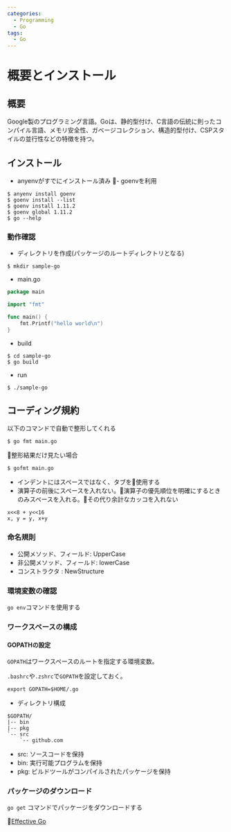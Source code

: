 ```yaml
---
categories:
  - Programming
  - Go
tags:
  - Go
---
```


# 概要とインストール

## 概要

Google製のプログラミング言語。Goは、静的型付け、C言語の伝統に則ったコンパイル言語、メモリ安全性、ガベージコレクション、構造的型付け、CSPスタイルの並行性などの特徴を持つ。

## インストール

- anyenvがすでにインストール済み
- goenvを利用

```
$ anyenv install goenv
$ goenv install --list
$ goenv install 1.11.2
$ goenv global 1.11.2
$ go --help
```

### 動作確認

- ディレクトリを作成(パッケージのルートディレクトリとなる)

```
$ mkdir sample-go
```

- main.go

```go
package main

import "fmt"

func main() {
	fmt.Printf("hello world\n")
}
```

- build

```
$ cd sample-go
$ go build
```

- run

```
$ ./sample-go
```

## コーディング規約

以下のコマンドで自動で整形してくれる

```
$ go fmt main.go
```

整形結果だけ見たい場合

```
$ gofmt main.go
```

- インデントにはスペースではなく、タブを使用する
- 演算子の前後にスペースを入れない。演算子の優先順位を明確にするときのみスペースを入れる。その代り余計なカッコを入れない

```
x<<8 + y<<16
x, y = y, x+y
```

### 命名規則

- 公開メソッド、フィールド: UpperCase
- 非公開メソッド、フィールド: lowerCase
- コンストラクタ : NewStructure

### 環境変数の確認

`go env`コマンドを使用する

### ワークスペースの構成

#### GOPATHの設定

`GOPATH`はワークスペースのルートを指定する環境変数。

`.bashrc`や`.zshrc`で`GOPATH`を設定しておく。

```
export GOPATH=$HOME/.go
```


- ディレクトリ構成

```
$GOPATH/
|-- bin
|-- pkg
`-- src
    `-- github.com
```

- src: ソースコードを保持
- bin: 実行可能プログラムを保持
- pkg: ビルドツールがコンパイルされたパッケージを保持

### パッケージのダウンロード

`go get` コマンドでパッケージをダウンロードする


[Effective Go](https://golang.org/doc/effective_go.html#formatting)

